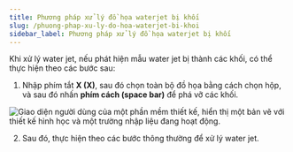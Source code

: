```yaml
---
title: Phương pháp xử lý đồ họa waterjet bị khối
slug: /phuong-phap-xu-ly-do-hoa-waterjet-bi-khoi
sidebar_label: Phương pháp xử lý đồ họa waterjet bị khối
---
```


Khi xử lý water jet, nếu phát hiện mẫu water jet bị thành các khối, có thể thực hiện theo các bước sau:

1. Nhập phím tắt **X (X)**, sau đó chọn toàn bộ đồ họa bằng cách chọn hộp, và sau đó nhấn **phím cách (space bar)** để phá vỡ các khối.

![Giao diện người dùng của một phần mềm thiết kế, hiển thị một bản vẽ với thiết kế hình học và một trường nhập liệu đang hoạt động.](https://storage.googleapis.com/jegavn_kb/images/6364651288314202953878025.png)

2. Sau đó, thực hiện theo các bước thông thường để xử lý water jet.